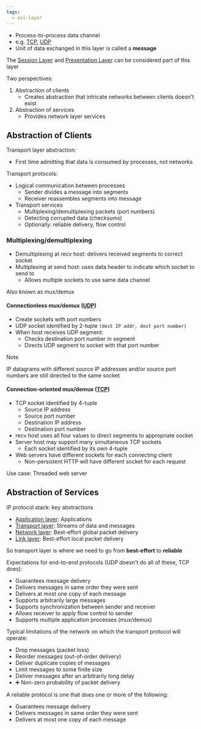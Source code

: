 ```yaml
---
tags:
  - osi-layer
---
```

- Process-to-process data channel
- e.g. [TCP](TCP/TCP.md), [UDP](UDP)
- Unit of data exchanged in this layer is called a **message**

The [Session Layer](OSI%20layers/Session%20layer.md) and [Presentation Layer](OSI%20layers/Presentation%20layer.md) can be considered part of this layer

Two perspectives:
1. Abstraction of clients
	- Creates abstraction that intricate networks between clients doesn't exist
2. Abstraction of services
	- Provides network layer services

## Abstraction of Clients

Transport layer abstraction:
- First time admitting that data is consumed by processes, not networks

Transport protocols:
- Logical communication between processes
	- Sender divides a message into segments
	- Receiver reassembles segments into message
- Transport services
	- Multiplexing/demultiplexing packets (port numbers)
	- Detecting corrupted data (checksums)
	- Optionally: reliable delivery, flow control

### Multiplexing/demultiplexing

- Demultiplexing at recv host: delivers received segments to correct socket
- Multiplexing at send host: uses data header to indicate which socket to send to
	- Allows multiple sockets to use same data channel

Also known as mux/demux

#### Connectionless mux/demux ([UDP](UDP))

- Create sockets with port numbers
- UDP socket identified by 2-tuple `(dest IP addr, dest port number)`
- When host receives UDP segment:
	- Checks destination port number in segment
	- Directs UDP segment to socket with that port number

> [!note]
> IP datagrams with different source IP addresses and/or source port numbers are still directed to the same socket

#### Connection-oriented mux/demux ([TCP](TCP/TCP.md))

- TCP socket identified by 4-tuple
	- Source IP address
	- Source port number
	- Destination IP address
	- Destination port number
- recv host uses all four values to direct segments to appropriate socket
- Server host may support many simultaneous TCP sockets
	- Each socket identified by its own 4-tuple
- Web servers have different sockets for each connecting client
	- Non-persistent HTTP will have different socket for each request

Use case: Threaded web server

## Abstraction of Services

IP protocol stack: key abstractions
- [Application layer](OSI%20layers/Application%20layer.md): Applications
- [Transport layer](OSI%20layers/Transport%20layer.md): Streams of data and messages
- [Network layer](OSI%20layers/Network%20layer/Network%20layer.md): Best-effort global packet delivery
- [Link layer](OSI%20layers/Link%20layer/Link%20layer.md): Best-effort local packet delivery

So transport layer is where we need to go from **best-effort** to **reliable**

Expectations for end-to-end protocols (UDP doesn't do all of these, TCP does):
- Guarantees message delivery
- Delivers messages in same order they were sent
- Delivers at most one copy of each message
- Supports arbitrarily large messages
- Supports synchronization between sender and receiver
- Allows receiver to apply flow control to sender
- Supports multiple application processes (mux/demux)

Typical limitations of the network on which the transport protocol will operate:
- Drop messages (packet loss)
- Reorder messages (out-of-order delivery)
- Deliver duplicate copies of messages
- Limit messages to some finite size
- Deliver messages after an arbitrarily long delay
- ➕ Non-zero probability of packet delivery

A reliable protocol is one that does one or more of the following:
- Guarantees message delivery
- Delivers messages in same order they were sent
- Delivers at most one copy of each message
